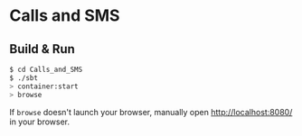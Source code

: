 # Calls and SMS #

## Build & Run ##

```sh
$ cd Calls_and_SMS
$ ./sbt
> container:start
> browse
```

If `browse` doesn't launch your browser, manually open [http://localhost:8080/](http://localhost:8080/) in your browser.
